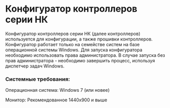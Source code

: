 # Конфигуратор контроллеров серии НК
Конфигуратор контроллеров серии НК (далее контроллеров) используется для конфигурации, а также прошивки контроллеров.
Конфигуратор работает только на семействе систем на базе операционной системы Windows. Для запуска конфигуратора необходимо использовать права администратора. В случае запуска без прав администратора - необходимо завершить процесс, используя диспетчер задач Windows.

### Системные требования:
Операционная система: Windows 7 (или новее)

Монитор: Рекомендованное 1440х900 и выше
